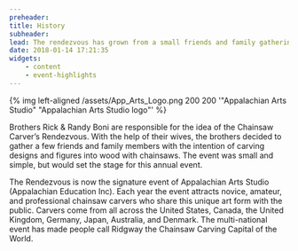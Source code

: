 ```yaml
---
preheader: 
title: History
subheader: 
lead: The rendezvous has grown from a small friends and family gathering to become an event that has gained worldwide acclaim
date: 2018-01-14 17:21:35
widgets:
    - content
    - event-highlights
---
```


{% img left-aligned /assets/App_Arts_Logo.png 200 200 '"Appalachian Arts Studio" "Appalachian Arts Studio logo"' %}

Brothers Rick & Randy Boni are responsible for the idea of the Chainsaw Carver’s Rendezvous. With the help of their wives, the brothers decided to gather a few friends and family members with the intention of carving designs and figures into wood with chainsaws. The event was small and simple, but would set the stage for this annual event.

The Rendezvous is now the signature event of Appalachian Arts Studio (Appalachian Education Inc). Each year the event attracts novice, amateur, and professional chainsaw carvers who share this unique art form with the public. Carvers come from all across the United States, Canada, the United Kingdom, Germany, Japan, Australia, and Denmark. The multi-national event has made people call Ridgway the Chainsaw Carving Capital of the World.

 <!-- ## Annual Featured Carvers

 ### 2018 - Joe Rego

{% raw %}

<a class="uk-button uk-button-default" href="#bio-2018" uk-toggle>Read Joe's Story</a>

<div id="bio-2018" class="uk-modal-full" uk-modal>
    <div class="uk-modal-dialog">
        <div class="uk-grid-collapse uk-child-width-1-2@s uk-flex-middle" uk-grid>
            <div class="uk-background-cover" style="background-image: url('/assets/history/2018-rego-joe.jpg');" uk-height-viewport></div>
            <div class="uk-modal-body uk-padding-large">
                <div class="uk-modal-header uk-padding-remove-left">
                    <h2 class="uk-modal-title">Joe Rego</h2>
                </div>
                <div class="uk-padding uk-overflow-auto uk-height-large">
                    <blockquote>
                        <p>“Chainsaw carving is the revved-up, sawdust-spitting segment of the art world, a place where the scent of pine and motor oil are as vital as the sculptor's hands and eyes in creating gorgeous works of art.”</p>
                        <footer>
                        <cite>Rob Simbeck</cite>
                        </footer>
                    </blockquote>
                    <p>That being said one particular artist come to mind. His art speaks for him and his fans adore him.</p>
                    <p>People would stand in line at the Rendezvous to purchase one of Joe Rego’s creations.  Although health reasons have kept Joe from participating in this year’s Rendezvous, it won’t stop us from celebrating his contributions, not just to Chainsaw Carving but to the entire Art World.</p>
                    <p>Joe claims it all started when a friend showed up to his house and handed him a chainsaw. He made a totem pole… and then sold it! That was 19 years ago.</p>
                    <p>However, Joe says his biggest inspiration is GOD. He believes he was given a gift to create and if there is one thing he is certain of, it is that he is supposed to make things.</p>
                    <p>He can't remember a time when he didn't make something. “As a child I made countless go carts and rafts and guns and wooden boats. I remember being about 10 years old and decided to make toys for poor kids. The toys I made came out awful and I cried. I still remember that.”</p>
                    <p>Today, he’s much more turned on by creativity than talent.  Some fellow carvers who have inspired him are Angie Polglaze from Australia, Bruce “Thor” Thorsteinson from Washington State and Barre Pinske from Vermont.</p>
                    <p>As he looks around, he sees all of these great artists, but, he doesn’t consider himself “great.”  He’s always surprised at any of the attention that he’s gotten over the years. </p>
                    <p>“I think if anything it’s that I create from within. I sometimes look back at pictures of the body of my work and I can say that it represents the playful spirit that I have. I think that may show and maybe that’s why people enjoy my stuff.”</p>
                    <p>Such a kind and humble man. We applaud your work as we proudly wear this t-shirt at the 2018 Chainsaw Carvers Rendezvous.</p>
                </div>
                <div class="uk-modal-footer uk-text-right">
                    <button class="uk-button uk-button-default uk-modal-close" type="button">Close</button>
                </div>
            </div>
        </div>
    </div>
</div>

{% endraw %} -->
